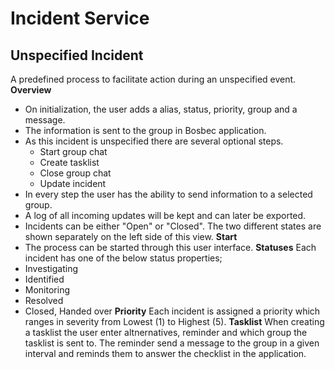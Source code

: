 Incident Service
============
## Unspecified Incident ##
A predefined process to facilitate action during an unspecified event.
**Overview**
* On initialization, the user adds a alias, status, priority, group and a message. 
* The information is sent to the group in Bosbec application. 
* As this incident is unspecified there are several optional steps.
  * Start group chat
  * Create tasklist
  * Close group chat
  * Update incident
* In every step the user has the ability to send information to a selected group.
* A log of all incoming updates will be kept and can later be exported.
* Incidents can be either "Open" or "Closed". The two different states are shown separately on the left side of this view.
**Start**
* The process can be started through this user interface.
**Statuses**
Each incident has one of the below status properties;
* Investigating
* Identified
* Monitoring
* Resolved
* Closed, Handed over
**Priority**
Each incident is assigned a priority which ranges in severity from Lowest (1) to Highest (5).
**Tasklist**
When creating a tasklist the user enter altnernatives, reminder and which group the tasklist is sent to. The reminder send a message to the group in a given interval and reminds them to answer the checklist in the application.
